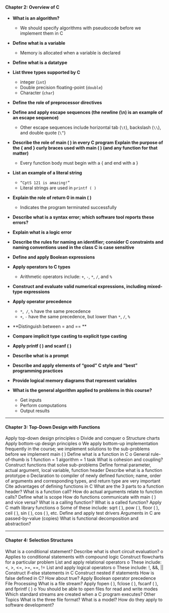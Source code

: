 ####  Chapter 2: Overview of C

- **What is an algorithm?**
	- We should specify algorithms with pseudocode before we implement them in C

- **Define what is a variable**
	- Memory is allocated when a variable is declared
- **Define what is a datatype**
- **List three types supported by C**
	- integer (`int`)
	- Double precision floating-point (`double`)
	- Character (`char`)
- **Define the role of preprocessor directives**
- **Define and apply escape sequences (the newline (\n) is an example of an escape sequence)**
	- Other escape sequences include horizontal tab (`\t`), backslash (`\\`), and double quote (`\”`)
- **Describe the role of main ( ) in every C program**
**Explain the purpose of the { and } curly braces used with main ( ) (and any function for that matter)**
	- Every function body must begin with a { and end with a }
- **List an example of a literal string**
	- `“CptS 121 is amazing!”`
	- Literal strings are used in `printf ( )`
- **Explain the role of return 0 in main ( )**
	- Indicates the program terminated successfully
- **Describe what is a syntax error; which software tool reports these errors?**
- **Explain what is a logic error**
- **Describe the rules for naming an identifier; consider C constraints and naming conventions used in the class C is case sensitive**
- **Define and apply Boolean expressions**
- **Apply operators to C types**
	- Arithmetic operators include: `+`, `-`, `*`, `/`, and `%`
- **Construct and evaluate valid numerical expressions, including mixed-type expressions**
- **Apply operator precedence**
	- `*`,` /`, `%` have the same precedence
	- `+`, `-` have the same precedence, but lower than `*`, `/`, `%`
- **Distinguish between = and == **
- **Compare implicit type casting to explicit type casting**
- **Apply printf ( ) and scanf ( )**
- **Describe what is a prompt**
- **Describe and apply elements of “good” C style and “best” programming practices**
- **Provide logical memory diagrams that represent variables**
- **What is the general algorithm applied to problems in this course?**
	- Get inputs
	- Perform computations
	- Output results
___

#### Chapter 3: Top-Down Design with Functions
Apply top-down design principles
o Divide and conquer
o Structure charts
Apply bottom-up design principles
o We apply bottom-up implementation frequently in the course; we
implement solutions to the sub-problems before we implement main ( )
Define what is a function in C
o General rule-of-thumb is 1 function = 1 algorithm = 1 task
What is cohesion and coupling?
Construct functions that solve sub-problems
Define formal parameter, actual argument, local variable, function header
Describe what is a function prototype
o Declaration to compiler of newly defined function; name, order of
arguments and corresponding types, and return type are very important
Cite advantages of defining functions in C
What are the 3 parts to a function header?
What is a function call? How do actual arguments relate to function calls?
Define what is scope
How do functions communicate with main ( ) and vice versa?
What is a calling function? What is a called function?
Apply C math library functions
o Some of these include: sqrt ( ), pow ( ), floor ( ), ceil ( ), sin ( ), cos ( ),
etc.
Define and apply test drivers
Arguments in C are passed-by-value (copies)
What is functional decomposition and abstraction?
___

#### Chapter 4: Selection Structures
What is a conditional statement?
Describe what is short circuit evaluation?
o Applies to conditional statements with compound logic
Construct flowcharts for a particular problem
List and apply relational operators
o These include: <, >, <=, >=, ==, !=
List and apply logical operators
o These include: !, &&, ||
Construct if-else statements in C
Construct nested if statements
How is false defined in C? How about true?
Apply Boolean operator precedence
File Processing
What is a file stream?
Apply fopen ( ), fclose ( ), fscanf ( ), and fprintf ( )
o You should be able to open files for read and write modes
Which standard streams are created when a C program executes?
Other Topics
What is the three file format?
What is a model? How do they apply to software development?